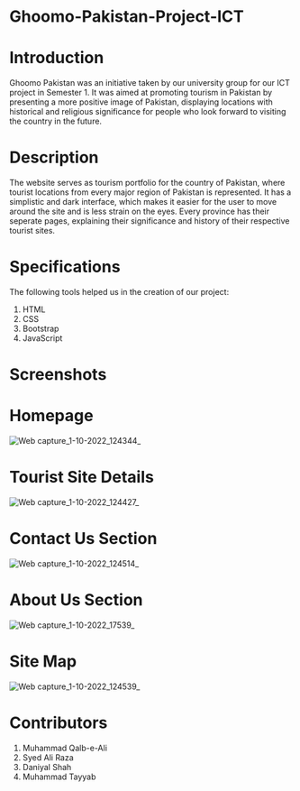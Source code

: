 # Ghoomo-Pakistan-Project-ICT   
# Introduction
Ghoomo Pakistan was an initiative taken by our university group for our ICT project in Semester 1. It was aimed at promoting tourism in Pakistan by presenting a more positive image of Pakistan, displaying locations with historical and religious significance for people who look forward to visiting the country in the future.

# Description
The website serves as tourism portfolio for the country of Pakistan, where tourist locations from every major region of Pakistan is represented. It has a simplistic and dark interface, which makes it easier for the user to move around the site and is less strain on the eyes. Every province has their seperate pages, explaining their significance and history of their respective tourist sites.

# Specifications
The following tools helped us in the creation of our project:

1) HTML
2) CSS
3) Bootstrap
4) JavaScript

# Screenshots
# Homepage
![Web capture_1-10-2022_124344_](https://user-images.githubusercontent.com/91963525/193411426-13be2b45-57ca-4a83-a44d-f625dd35f01f.jpg)

# Tourist Site Details
![Web capture_1-10-2022_124427_](https://user-images.githubusercontent.com/91963525/193411581-af34a3cd-3715-4f0c-ae3d-ff09bfcecdc7.jpg)

# Contact Us Section
![Web capture_1-10-2022_124514_](https://user-images.githubusercontent.com/91963525/193411611-8c093633-3b7a-48ae-9e69-77b8dee56559.jpg)

# About Us Section
![Web capture_1-10-2022_17539_](https://user-images.githubusercontent.com/91963525/193411618-7a655ddb-044b-4c6f-b492-035402a2cc9d.jpg)

# Site Map
![Web capture_1-10-2022_124539_](https://user-images.githubusercontent.com/91963525/193411620-cf1cefee-a020-4bbf-ae69-4314364cc9d6.jpg)

# Contributors
1) Muhammad Qalb-e-Ali
2) Syed Ali Raza
3) Daniyal Shah
4) Muhammad Tayyab



